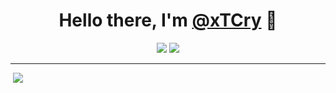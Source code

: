 <h1 align="center">
    <b>Hello there, I'm <a href="https://github.com/xTCry">@xTCry</a> 👋</b>
</h1>
  
<p align="center">
    <img src="https://github-readme-stats.codestackr.vercel.app/api?username=xtcry&show_icons=true&hide_border=true&count_private=true&include_all_commits=true&theme=gotham" />
    <a href="https://wakatime.com/@xTCry" alt="Wakatime">
        <img src="https://github-readme-stats.vercel.app/api/wakatime?username=xTCry&theme=gotham&qq" />
    </a>
    <hr />
    <img src="https://visitor-badge.laobi.icu/badge?page_id=xtcry.xtcry&title=viewers&color=grey&style=flat" width="0"/>
    <img src="https://komarev.com/ghpvc/?username=xtcry&label=viewers&color=lightgrey&style=flat-square" />
</p>

<!--
**xTCry/xTCry** is a ✨ _special_ ✨ repository because its `README.md` (this file) appears on your GitHub profile.

Here are some ideas to get you started:

- 🔭 I’m currently working on ...
- 🌱 I’m currently learning ...
- 👯 I’m looking to collaborate on ...
- 🤔 I’m looking for help with ...
- 💬 Ask me about ...
- 📫 How to reach me: ...
- 😄 Pronouns: ...
- ⚡ Fun fact: ...
-->
